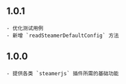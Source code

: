 ## 1.0.1
    - 优化测试用例
    - 新增 `readSteamerDefaultConfig` 方法

## 1.0.0
	- 提供各类 `steamerjs` 插件所需的基础功能